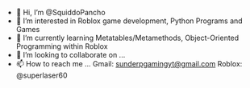 - 👋 Hi, I’m @SquiddoPancho
- 👀 I’m interested in Roblox game development, Python Programs and Games
- 🌱 I’m currently learning Metatables/Metamethods, Object-Oriented Programming within Roblox
- 💞️ I’m looking to collaborate on ... 
- 📫 How to reach me ...
Gmail: sunderpgamingyt@gmail.com
Roblox: @superlaser60


<!---
SquiddoPancho/SquiddoPancho is a ✨ special ✨ repository because its `README.md` (this file) appears on your GitHub profile.
You can click the Preview link to take a look at your changes.
--->
